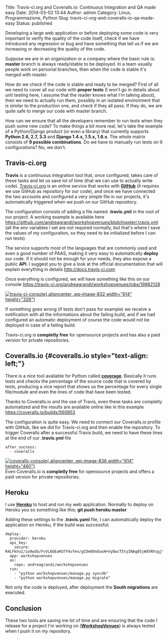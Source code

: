 Title: Travis-ci.org and Coveralls.io: Continuous Integration and QA made easy
Date: 2014-03-02 13:44
Author: admin
Category: Linux, Programmazione, Python
Slug: travis-ci-org-and-coveralls-io-qa-made-easy
Status: published

Developing a large web application or before deploying some code is very
important to verify the quality of the code itself, check if we have
introduced any regression or bug and have something that tell us if we
are increasing or decreasing the quality of the code.

Suppose we are in an organization or a company where the basic rule is:
**master** branch is always ready/stable to be deployed. In a team
usually people work on personal branches, then when the code is stable
it's merged with master.

How do we check if the code is stable and ready to be merged? First of
all we need to cover all our code with **proper tests** (I won't go in
details about unit testing here, I assume that the reader knows what I'm
talking about), then we need to actually run them, possibly in an
isolated environment that is similar to the production one, and check if
they all pass. If they do, we are quite safe to merge our code with
master branch.

How can we ensure that all the developers remember to run tests when
they push some new code? To make things a bit more real, let's take the
example of a Python/Django product (or even a library) that currently
supports **Python 2.6, 2.7, 3.3** and **Django 1.4.x, 1.5.x, 1.6.x**.
The whole matrix consists of **9 possible combinations**. Do we have to
manually run tests on 9 configurations? No, we don't.

Travis-ci.org
-------------

**Travis** is a continuous integration tool that, once configured, takes
care of these tasks and let us save lot of time (that we can use to
actually write code). [Travis-ci.org](https://travis-ci.org) is an
online service that works with [**GitHub**](https://github.com) (it
requires we use GitHub as repository for our code), and once we have
connected the two accounts and configured a very simple file in our
projects, it's automatically triggered when we push on our GitHub
repository.

The configuration consists of adding a file named **.travis.yml** in the
root of our project. A working example is available here
<https://github.com/andreagrandi/workshopvenues/blob/master/.travis.yml>
(all the env variables I set are not required normally, but that's where
I save the values of my configuration, so they need to be initialized
before I can run tests).

The service supports most of the languages that are commonly used and
even a good number of PAAS, making it very easy to automatically
**deploy** our code. If it should not be enough for your needs, they
also expose a public **API**. I suggest you to give a look at the
official documentation that will explain everything in details
<http://docs.travis-ci.com>

Once everything is configured, we will have something like this on our
console
<https://travis-ci.org/andreagrandi/workshopvenues/jobs/19882128>

[![travis-ci-console](http://www.andreagrandi.it/wp-content/uploads/2014/03/travis-ci-console-1024x544.png){.aligncenter
.wp-image-832 width="614"
height="326"}](http://www.andreagrandi.it/wp-content/uploads/2014/03/travis-ci-console.png)

If something goes wrong (if tests don't pass for example) we receive a
notification with all the informations about the failing build, and if
we had configured an automatic deployment of course the code would not
be deployed in case of a failing build.

Travis-ci.org is **completly free** for opensource projects and has also
a paid version for private repositories.

Coveralls.io {#coveralls.io style="text-align: left;"}
------------

There is a nice tool available for Python called
[**coverage**](http://nedbatchelder.com/code/coverage). Basically it
runs tests and checks the percentage of the source code that is covered
by tests, producing a nice report that shows us the percentage for every
single file/module and even the lines of code that have been tested.

Thanks to Coveralls.io and the use of Travis, even these tasks are
completly automatized and the results are available online like in this
example <https://coveralls.io/builds/560853>

The configuration is quite easy. We need to connect our Coveralls.io
profile with GitHub, like we did for Travis-ci.org and then enable the
repository. To trigger Coveralls after a successful Travis build, we
need to have these lines at the end of our **.travis.yml** file

    after_success:
      - coveralls

[![coveralls-console](http://www.andreagrandi.it/wp-content/uploads/2014/03/coveralls-console-1024x767.png){.aligncenter
.wp-image-836 width="614"
height="460"}](http://www.andreagrandi.it/wp-content/uploads/2014/03/coveralls-console.png)  
Even Coveralls.io is **completly free** for opensource projects and
offers a paid version for private repositories.

Heroku
------

I use [**Heroku**](https://www.heroku.com) to host and run my web
application. Normally to deploy on Heroku you so something like this:
**git push heroku master**

Adding these settings to the **.travis.yaml** file, I can automatically
deploy the application on Heroku, if the build was successful:

    deploy:
      provider: heroku
      api_key:
        secure: R4LFkVu1/io9wSb/FvVL6UEaKU7Y4vfen/gCDe0OnEwsH+VyOwcT5tyINAg05jWXhRhsgjYT9AuyB84uCuNZg+lO7HwV5Q4WnHo5IVcCrv0PUq/CbRPUS4C2kDD7zbA1ByCd224tcfBmUtu+DPzyouk23oJH+lUwa/FeUk0Yl+I=
      app: workshopvenues
      on:
        repo: andreagrandi/workshopvenues
      run:
        - "python workshopvenues/manage.py syncdb"
        - "python workshopvenues/manage.py migrate"

Not only the code is deployed, after deployment the **South migrations**
are executed.

Conclusion
----------

These two tools are saving me lot of time and are ensuring that the code
I release for a project I'm working on
([**WorkshopVenues**](https://github.com/andreagrandi/workshopvenues))
is always tested when I push it on my repository.
